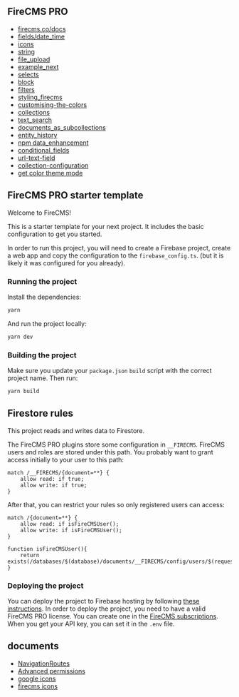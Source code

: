 ## FireCMS PRO
- [firecms.co/docs](https://firecms.co/docs)
- [fields/date_time](https://firecms.co/docs/properties/fields/date_time)
- [icons](https://firecms.co/docs/icons)
- [string](https://firecms.co/docs/properties/config/string)
- [file_upload](https://firecms.co/docs/properties/fields/file_upload)
- [example_next](https://github.com/firecmsco/firecms/blob/61c5737585c7126aadfb189c4f0c113943d001b0/examples/example_next/src/app/cms/collections/blog.tsx#L34)
- [selects](https://firecms.co/docs/properties/fields/selects)
- [block](https://firecms.co/docs/properties/fields/block)
- [filters](https://firecms.co/docs/collections#filters)
- [styling_firecms](https://firecms.co/docs/self/styling_firecms)
- [customising-the-colors](https://firecms.co/docs/properties/fields/selects#customising-the-colors)
- [collections](https://firecms.co/docs/collections)
- [text_search](https://firecms.co/docs/collections/text_search)
- [documents_as_subcollections](https://firecms.co/docs/recipes/documents_as_subcollections)
- [entity_history](https://firecms.co/docs/pro/entity_history)
- [npm data_enhancement](https://www.npmjs.com/package/@firecms/data_enhancement)
- [conditional_fields](https://firecms.co/docs/properties/conditional_fields)
- [url-text-field](https://firecms.co/docs/properties/fields/text_fields#url-text-field)
- [collection-configuration](https://firecms.co/docs/collections#collection-configuration)
- [get color theme mode](https://github.com/firecmsco/firecms/discussions/455)











## FireCMS PRO starter template

Welcome to FireCMS!

This is a starter template for your next project. It includes the basic
configuration to get you started.

In order to run this project, you will need to create a Firebase project,
create a web app and copy the configuration to the `firebase_config.ts`.
(but it is likely it was configured for you already).

### Running the project

Install the dependencies:

```bash
yarn
```

And run the project locally:

```bash
yarn dev
```

### Building the project

Make sure you update your `package.json` `build` script with the correct
project name. Then run:

```bash
yarn build
```

## Firestore rules

This project reads and writes data to Firestore.

The FireCMS PRO plugins store some configuration in `__FIRECMS`. FireCMS users and
roles are stored under this path. You probably want to grant access initially
to your user to this path:

```
match /__FIRECMS/{document=**} {
    allow read: if true;
    allow write: if true;
}
```

After that, you can restrict your rules so only registered users can access:

```
match /{document=**} {
    allow read: if isFireCMSUser();
    allow write: if isFireCMSUser();
}

function isFireCMSUser(){
    return exists(/databases/$(database)/documents/__FIRECMS/config/users/$(request.auth.token.email));
}
```

### Deploying the project

You can deploy the project to Firebase hosting by following [these instructions](https://firecms.co/docs/pro/deployment).
In order to deploy the project, you need to have a valid FireCMS PRO license.
You can create one in the [FireCMS subscriptions](https://app.firecms.co/subscriptions).
When you get your API key, you can set it in the `.env` file.

## documents

- [NavigationRoutes](https://firecms.co/docs/self/main_components#props-3)
- [Advanced permissions](https://firecms.co/docs/collections/permissions#advanced-permissions)
- [google icons](https://fonts.google.com/icons)
- [firecms icons](https://firecms.co/docs/icons)
